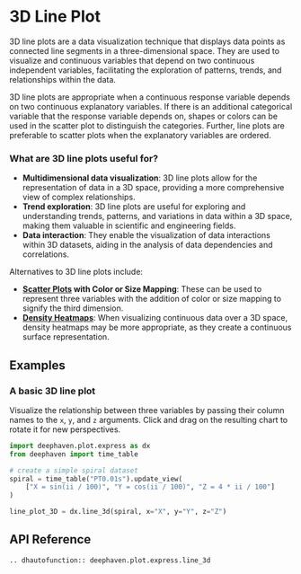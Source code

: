 # 3D Line Plot

3D line plots are a data visualization technique that displays data points as connected line segments in a three-dimensional space. They are used to visualize and continuous variables that depend on two continuous independent variables, facilitating the exploration of patterns, trends, and relationships within the data.

3D line plots are appropriate when a continuous response variable depends on two continuous explanatory variables. If there is an additional categorical variable that the response variable depends on, shapes or colors can be used in the scatter plot to distinguish the categories. Further, line plots are preferable to scatter plots when the explanatory variables are ordered.

### What are 3D line plots useful for?

- **Multidimensional data visualization**: 3D line plots allow for the representation of data in a 3D space, providing a more comprehensive view of complex relationships.
- **Trend exploration**: 3D line plots are useful for exploring and understanding trends, patterns, and variations in data within a 3D space, making them valuable in scientific and engineering fields.
- **Data interaction**: They enable the visualization of data interactions within 3D datasets, aiding in the analysis of data dependencies and correlations.

Alternatives to 3D line plots include:

- **[Scatter Plots](scatter.md) with Color or Size Mapping**: These can be used to represent three variables with the addition of color or size mapping to signify the third dimension.
- **[Density Heatmaps](density_heatmap.md)**: When visualizing continuous data over a 3D space, density heatmaps may be more appropriate, as they create a continuous surface representation.

## Examples

### A basic 3D line plot

Visualize the relationship between three variables by passing their column names to the `x`, `y`, and `z` arguments. Click and drag on the resulting chart to rotate it for new perspectives.

```python order=line_plot_3D,spiral
import deephaven.plot.express as dx
from deephaven import time_table

# create a simple spiral dataset
spiral = time_table("PT0.01s").update_view(
    ["X = sin(ii / 100)", "Y = cos(ii / 100)", "Z = 4 * ii / 100"]
)

line_plot_3D = dx.line_3d(spiral, x="X", y="Y", z="Z")
```

## API Reference
```{eval-rst}
.. dhautofunction:: deephaven.plot.express.line_3d
```